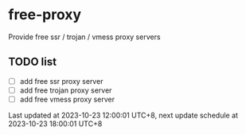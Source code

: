 
# free-proxy
Provide free ssr / trojan / vmess proxy servers


## TODO list
- [ ] add free ssr proxy server
- [ ] add free trojan proxy server
- [ ] add free vmess proxy server

Last updated at 2023-10-23 12:00:01 UTC+8, next update schedule at 2023-10-23 18:00:01 UTC+8

